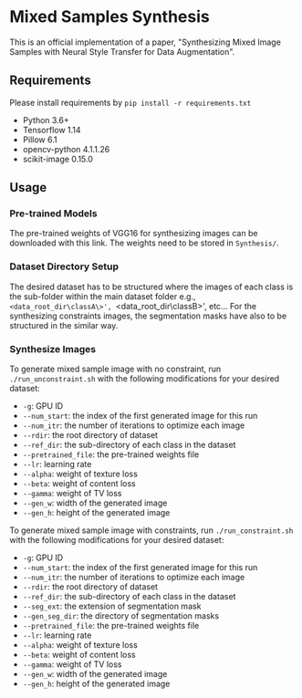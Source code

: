 # Mixed Samples Synthesis

This is an official implementation of a paper, "Synthesizing Mixed Image Samples with Neural Style Transfer for Data Augmentation".

## Requirements
Please install requirements by `pip install -r requirements.txt`

- Python 3.6+
- Tensorflow 1.14
- Pillow 6.1
- opencv-python 4.1.1.26
- scikit-image 0.15.0 

## Usage
### Pre-trained Models
The pre-trained weights of VGG16 for synthesizing images can be downloaded with this link. The weights need to be stored in `Synthesis/`.

### Dataset Directory Setup
The desired dataset has to be structured where the images of each class is the sub-folder within the main dataset folder e.g., `<data_root_dir\classA\>', `<data_root_dir\classB\>', etc... For the synthesizing constraints images, the segmentation masks have also to be structured in the similar way.

### Synthesize Images
To generate mixed sample image with no constraint, run `./run_unconstraint.sh` with the following modifications for your desired dataset:

* `-g`: GPU ID 
* `--num_start`: the index of the first generated image for this run
* `--num_itr`: the number of iterations to optimize each image
* `--rdir`: the root directory of dataset
* `--ref_dir`: the sub-directory of each class in the dataset
* `--pretrained_file`: the pre-trained weights file
* `--lr`: learning rate
* `--alpha`: weight of texture loss
* `--beta`: weight of content loss
* `--gamma`: weight of TV loss
* `--gen_w`: width of the generated image
* `--gen_h`: height of the generated image

To generate mixed sample image with constraints, run `./run_constraint.sh` with the following modifications for your desired dataset:

* `-g`: GPU ID 
* `--num_start`: the index of the first generated image for this run
* `--num_itr`: the number of iterations to optimize each image
* `--rdir`: the root directory of dataset
* `--ref_dir`: the sub-directory of each class in the dataset
* `--seg_ext`: the extension of segmentation mask
* `--gen_seg_dir`: the directory of segmentation masks
* `--pretrained_file`: the pre-trained weights file
* `--lr`: learning rate
* `--alpha`: weight of texture loss
* `--beta`: weight of content loss
* `--gamma`: weight of TV loss
* `--gen_w`: width of the generated image
* `--gen_h`: height of the generated image






